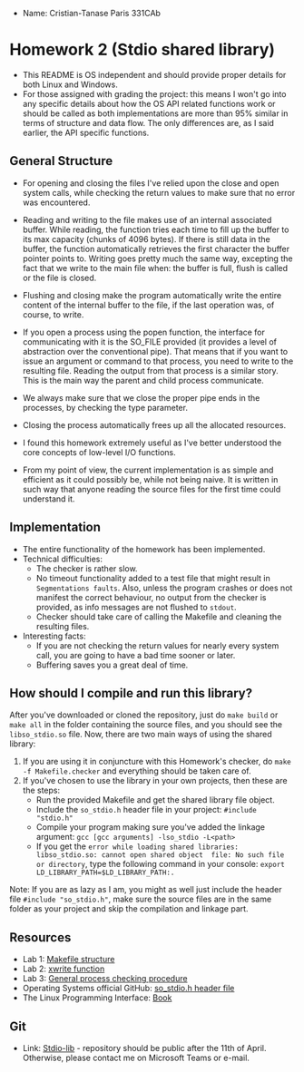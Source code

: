 * Name: Cristian-Tanase Paris 331CAb

# Homework <NR> 2 (Stdio shared library)

* This README is OS independent and should provide proper details for both Linux
and Windows.
* For those assigned with grading the project: this means I won't go into any
specific details about how the OS API related functions work or should be called
as both implementations are more than 95% similar in terms of structure and data flow. The
only differences are, as I said earlier, the API specific functions.

General Structure
-

* For opening and closing the files I've relied upon the close and open system calls, while checking
the return values to make sure that no error was encountered.
* Reading and writing to the file makes use of an internal associated buffer. While reading, the function
tries each time to fill up the buffer to its max capacity (chunks of 4096 bytes). If there is still data
in the buffer, the function automatically retrieves the first character the buffer pointer points to. Writing
goes pretty much the same way, excepting the fact that we write to the main file when: the buffer is full,
flush is called or the file is closed.
* Flushing and closing make the program automatically write the entire content of the internal buffer to the file,
if the last operation was, of course, to write.
* If you open a process using the popen function, the interface for communicating with it is the SO_FILE provided
  (it provides a level of abstraction over the conventional pipe).  That means that if you want to issue an argument
or command to that process, you need to write to the resulting file. Reading the output from that process is a
similar story. This is the main way the parent and child process communicate.
* We always make sure that we close the proper pipe ends in the processes, by checking the type parameter.
* Closing the process automatically frees up all the allocated resources.

* I found this homework extremely useful as I've better understood the core concepts of low-level
I/O functions.
* From my point of view, the current implementation is as simple and efficient as it could possibly be,
while not being naive. It is written in such way that anyone reading the source files for the first time
could understand it.


Implementation
-
* The entire functionality of the homework has been implemented.
* Technical difficulties:
   * The checker is rather slow.
   * No timeout functionality added to a test file that might result in `Segmentations faults`. Also,
    unless the program crashes or does not manifest the correct behaviour, no output
    from the checker is provided, as info messages are not flushed to `stdout`.
   * Checker should take care of calling the Makefile and cleaning the resulting files.
* Interesting facts:
   * If you are not checking the return values for nearly every system call, you are going to
   have a bad time sooner or later.
   * Buffering saves you a great deal of time.
   
How should I compile and run this library?
-
After you've downloaded or cloned the repository, just do `make build` or
`make all` in the folder containing the source files, and you should see 
the `libso_stdio.so` file. Now, there are two main ways of using the
shared library:
1. If you are using it in conjuncture with this Homework's checker, do 
`make -f Makefile.checker` and everything should be taken care of.
2. If you've chosen to use the library in your own projects, then these are 
the steps:
    * Run the provided Makefile and get the shared library file object.
    * Include the `so_stdio.h` header file in your project: `#include "stdio.h"`
    * Compile your program making sure you've added the linkage argument:
      `gcc [gcc arguments] -lso_stdio -L<path>`
    * If you get the `error while loading shared libraries: libso_stdio.so:
      cannot open shared object  file: No such file or directory`, type the 
      following command in your console: `export LD_LIBRARY_PATH=$LD_LIBRARY_PATH:.` 

Note: If you are as lazy as I am, you might as well just include the header file 
`#include "so_stdio.h"`, make sure the source files are in the same folder as your
project and skip the compilation and linkage part. 

Resources
-
* Lab 1: [Makefile structure](https://ocw.cs.pub.ro/courses/so/laboratoare/laborator-01)
* Lab 2: [xwrite function](https://ocw.cs.pub.ro/courses/so/laboratoare/laborator-02)
* Lab 3: [General process checking procedure](https://ocw.cs.pub.ro/courses/so/laboratoare/laborator-03)
* Operating Systems official GitHub: [so_stdio.h header file](https://github.com/systems-cs-pub-ro/so/tree/master/assignments/2-stdio)
* The Linux Programming Interface: [Book](https://man7.org/tlpi/)

Git
-
* Link: [Stdio-lib](https://github.com/Cristi29P/stdio-lib.git) - repository should be public after the 11th of April. Otherwise, please contact me on Microsoft Teams or e-mail.